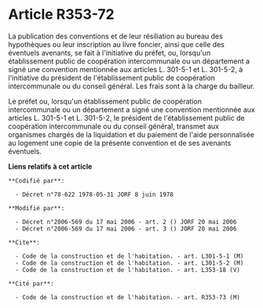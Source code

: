 # Article R353-72

La publication des conventions et de leur résiliation au bureau des hypothèques ou leur inscription au livre foncier, ainsi
que celle des éventuels avenants, se fait à l'initiative du préfet, ou, lorsqu'un établissement public de coopération
intercommunale ou un département a signé une convention mentionnée aux articles L. 301-5-1 et L. 301-5-2, à l'initiative du
président de l'établissement public de coopération intercommunale ou du conseil général. Les frais sont à la charge du
bailleur.

Le préfet ou, lorsqu'un établissement public de coopération intercommunale ou un département a signé une convention
mentionnée aux articles L. 301-5-1 et L. 301-5-2, le président de l'établissement public de coopération intercommunale ou du
conseil général, transmet aux organismes chargés de la liquidation et du paiement de l'aide personnalisée au logement une
copie de la présente convention et de ses avenants éventuels.

**Liens relatifs à cet article**

	**Codifié par**:

	  - Décret n°78-622 1978-05-31 JORF 8 juin 1978

	**Modifié par**:

	  - Décret n°2006-569 du 17 mai 2006 - art. 2 () JORF 20 mai 2006
	  - Décret n°2006-569 du 17 mai 2006 - art. 3 () JORF 20 mai 2006

	**Cite**:

	  - Code de la construction et de l'habitation. - art. L301-5-1 (M)
	  - Code de la construction et de l'habitation. - art. L301-5-2 (M)
	  - Code de la construction et de l'habitation. - art. L353-18 (V)

	**Cité par**:

	  - Code de la construction et de l'habitation. - art. R353-73 (M)
